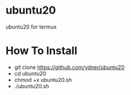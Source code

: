 # ubuntu20
ubuntu20 for termux

# How To Install
- git clone https://github.com/ydner/ubuntu20
- cd ubuntu20
- chmod +x ubuntu20.sh
- ./ubuntu20.sh
